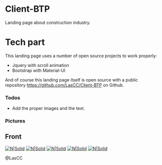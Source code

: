 # Client-BTP

Landing page about construction industry.

# Tech part

This landing page uses a number of open source projects to work properly:

- Jquery with scroll animation 
- Bootstrap with Material-UI

And of course this landing page itself is open source with a public repository https://github.com/LasCC/Client-BTP on Github.

### Todos

- Add the proper images and the text.

### Pictures

## Front

[![N|Solid](https://i.imgur.com/9BLW7wz.png)](https://i.imgur.com/9BLW7wz.png)
[![N|Solid](https://i.imgur.com/pizOabB.png)](https://i.imgur.com/pizOabB.png)
[![N|Solid](https://i.imgur.com/ljpQ87S.png)](https://i.imgur.com/ljpQ87S.png)
[![N|Solid](https://i.imgur.com/6ehtmKz.png)](https://i.imgur.com/6ehtmKz.png)
[![N|Solid](https://i.imgur.com/RIu66L4.png)](https://i.imgur.com/RIu66L4.png)

@LasCC
